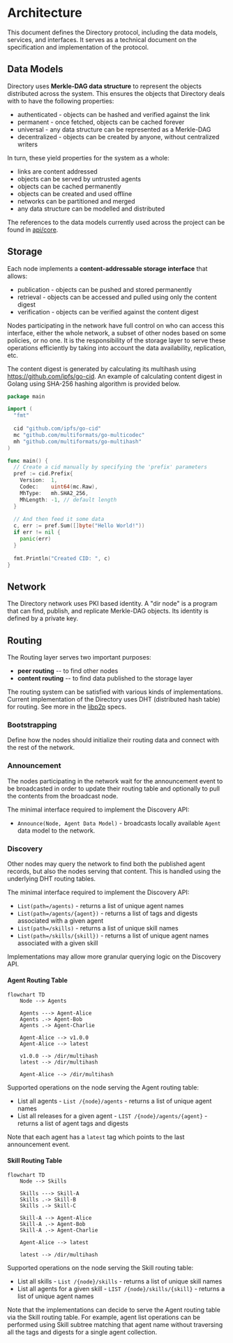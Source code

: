 # Architecture

This document defines the Directory protocol, including the data models, services, and interfaces.
It serves as a technical document on the specification and implementation of the protocol.

## Data Models

Directory uses **Merkle-DAG data structure** to represent the objects distributed across the system.
This ensures the objects that Directory deals with to have the following properties:

- authenticated - objects can be hashed and verified against the link
- permanent - once fetched, objects can be cached forever
- universal - any data structure can be represented as a Merkle-DAG
- decentralized - objects can be created by anyone, without centralized writers

In turn, these yield properties for the system as a whole:
- links are content addressed
- objects can be served by untrusted agents
- objects can be cached permanently
- objects can be created and used offline
- networks can be partitioned and merged
- any data structure can be modelled and distributed

The references to the data models currently used across the project can be found in [api/core](api/core/v1alpha1).

## Storage

Each node implements a **content-addressable storage interface** that allows:

- publication - objects can be pushed and stored permanently
- retrieval - objects can be accessed and pulled using only the content digest
- verification - objects can be verified against the content digest

Nodes participating in the network have full control on who can access this interface,
either the whole network, a subset of other nodes based on some policies, or no one.
It is the responsibility of the storage layer to serve these operations
efficiently by taking into account the data availability, replication, etc.

The content digest is generated by calculating its multihash using https://github.com/ipfs/go-cid.
An example of calculating content digest in Golang using SHA-256 hashing algorithm is provided below.

```go
package main

import (
  "fmt"
  
  cid "github.com/ipfs/go-cid"
  mc "github.com/multiformats/go-multicodec"
  mh "github.com/multiformats/go-multihash"
)

func main() {
  // Create a cid manually by specifying the 'prefix' parameters
  pref := cid.Prefix{
    Version:  1,
    Codec:    uint64(mc.Raw),
    MhType:   mh.SHA2_256,
    MhLength: -1, // default length
  }
  
  // And then feed it some data
  c, err := pref.Sum([]byte("Hello World!"))
  if err != nil {
    panic(err)
  }
  
  fmt.Println("Created CID: ", c)
}
```

## Network

The Directory network uses PKI based identity. A "dir node" is a program that can find, publish, and
replicate Merkle-DAG objects. Its identity is defined by a private key.

## Routing

The Routing layer serves two important purposes:

- **peer routing** -- to find other nodes
- **content routing** -- to find data published to the storage layer

The routing system can be satisfied with various kinds of implementations.
Current implementation of the Directory uses DHT (distributed hash table) for routing.
See more in the [libp2p](https://github.com/libp2p/specs) specs.

### Bootstrapping

Define how the nodes should initialize their routing data and
connect with the rest of the network.

### Announcement

The nodes participating in the network wait for the announcement event to be broadcasted
in order to update their routing table and optionally to pull the contents from the broadcast node.

The minimal interface required to implement the Discovery API:
- `Announce(Node, Agent Data Model)` - broadcasts locally available `Agent` data model to the network.

### Discovery

Other nodes may query the network to find both the published agent records,
but also the nodes serving that content. 
This is handled using the underlying DHT routing tables.

The minimal interface required to implement the Discovery API:
- `List(path=/agents)` - returns a list of unique agent names
- `List(path=/agents/{agent})` - returns a list of tags and digests associated with a given agent
- `List(path=/skills)` - returns a list of unique skill names
- `List(path=/skills/{skill})` - returns a list of unique agent names associated with a given skill

Implementations may allow more granular querying logic on the Discovery API.

#### Agent Routing Table

```mermaid
flowchart TD
    Node --> Agents

    Agents ---> Agent-Alice
    Agents .-> Agent-Bob
    Agents .-> Agent-Charlie

    Agent-Alice --> v1.0.0
    Agent-Alice --> latest
    
    v1.0.0 --> /dir/multihash
    latest --> /dir/multihash

    Agent-Alice --> /dir/multihash
```

Supported operations on the node serving the Agent routing table:
- List all agents - `List /{node}/agents` - returns a list of unique agent names
- List all releases for a given agent - `LIST /{node}/agents/{agent}` - returns a list of agent tags and digests

Note that each agent has a `latest` tag which points to the last announcement event.

#### Skill Routing Table

```mermaid
flowchart TD
    Node --> Skills

    Skills ---> Skill-A
    Skills .-> Skill-B
    Skills .-> Skill-C

    Skill-A --> Agent-Alice
    Skill-A .-> Agent-Bob
    Skill-A .-> Agent-Charlie

    Agent-Alice --> latest

    latest --> /dir/multihash
```

Supported operations on the node serving the Skill routing table:
- List all skills - `List /{node}/skills` - returns a list of unique skill names
- List all agents for a given skill - `LIST /{node}/skills/{skill}` - returns a list of unique agent names

Note that the implementations can decide to serve the Agent routing table via the Skill routing table.
For example, agent list operations can be performed using Skill subtree matching that agent name without traversing all the tags and digests for a single agent collection.
